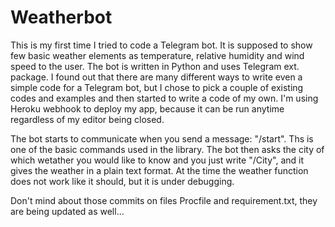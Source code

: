 # Weatherbot

This is my first time I tried to code a Telegram bot. It is supposed to show few basic weather elements as temperature, relative humidity and wind speed to the user.
The bot is written in Python and uses Telegram ext. package. I found out that there are many different ways to write even a simple code for a Telegram bot, but I chose to pick a couple of existing codes and examples and then started to write a code of my own. I'm using Heroku webhook to deploy my app, because it can be run anytime regardless of my editor being closed.

The bot starts to communicate when you send a message: "/start". Ths is one of the basic commands used in the library. The bot then asks the city of which wetather you would like to know and you just write "/City", and it gives the weather in a plain text format. At the time the weather function does not work like it should, but it is under debugging.

Don't mind about those commits on files Procfile and requirement.txt, they are being updated as well...
